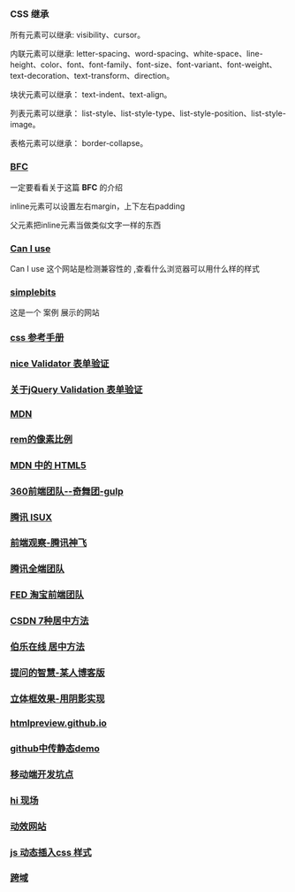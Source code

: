 
### CSS 继承

所有元素可以继承: visibility、cursor。

内联元素可以继承: letter-spacing、word-spacing、white-space、line-height、color、font、font-family、font-size、font-variant、font-weight、text-decoration、text-transform、direction。

块状元素可以继承： text-indent、text-align。

列表元素可以继承： list-style、list-style-type、list-style-position、list-style-image。

表格元素可以继承： border-collapse。

### [BFC](http://www.cnblogs.com/lhb25/p/inside-block-formatting-ontext.html)

一定要看看关于这篇 **BFC** 的介绍

inline元素可以设置左右margin，上下左右padding

父元素把inline元素当做类似文字一样的东西

### [Can I use](http://caniuse.com/)

Can I use 这个网站是检测兼容性的 ,查看什么浏览器可以用什么样的样式

### [simplebits](simplebts.com)

这是一个 案例 展示的网站

### [css 参考手册](http://www.w3school.com.cn/cssref/index.asp#animation)

### [nice Validator 表单验证](http://www.niceue.com/validator/)

### [关于jQuery Validation 表单验证](http://www.helloweba.com/view-blog-53.html)

### [MDN](https://developer.mozilla.org/zh-CN/)

### [rem的像素比例](https://isux.tencent.com/web-app-rem.html)

### [MDN 中的 HTML5](https://developer.mozilla.org/zh-CN/docs/Web/Guide/HTML/HTML5)

### [360前端团队--奇舞团-gulp](http://www.75team.com/)

### [腾讯 ISUX](https://isux.tencent.com/)

### [前端观察-腾讯神飞](https://www.qianduan.net/)

### [腾讯全端团队](http://www.alloyteam.com/)

### [FED 淘宝前端团队](http://taobaofed.org/)

### [CSDN 7种居中方法](http://blog.csdn.net/chenmoquan/article/details/41547609)

### [伯乐在线 居中方法](http://blog.jobbole.com/46574/)

### [提问的智慧-某人博客版](https://lug.ustc.edu.cn/wiki/doc/smart-questions#)

### [立体框效果-用阴影实现](http://zipperary.com/2013/06/23/box-and-shadow-effect/)

### [htmlpreview.github.io](http://htmlpreview.github.io/)

### [github中传静态demo](http://ife.baidu.com/note/detail?noteId=137&qq-pf-to=pcqq.group)

### [移动端开发坑点](http://am-team.github.io/amg/dev-exp-doc.html#)

### [hi 现场](http://www.hixianchang.com/web/pay/index.html)

### [动效网站](http://fff.cmiscm.com/#!/main)

### [js 动态插入css 样式](https://www.w3cmm.com/dom/insert-css.html)

### [跨域](http://harttle.com/2015/10/10/cross-origin.html)
